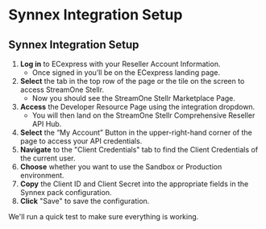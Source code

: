 # Synnex Integration Setup

## Synnex Integration Setup

1. **Log in** to ECexpress with your Reseller Account Information.
   * Once signed in you’ll be on the ECexpress landing page.
2. **Select** the tab in the top row of the page or the tile on the screen to access StreamOne Stellr.
   * Now you should see the StreamOne Stellr Marketplace Page.
3. **Access** the Developer Resource Page using the integration dropdown.
   * You will then land on the StreamOne Stellr Comprehensive Reseller API Hub.
4. **Select** the “My Account” Button in the upper-right-hand corner of the page to access your API credentials.
5. **Navigate** to the "Client Credentials" tab to find the Client Credentials of the current user.
6. **Choose** whether you want to use the Sandbox or Production environment.
7. **Copy** the Client ID and Client Secret into the appropriate fields in the Synnex pack configuration.
8. **Click** "Save" to save the configuration.

We'll run a quick test to make sure everything is working.
